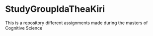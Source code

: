 # StudyGroupIdaTheaKiri

This is a repository different assignments made during the masters of Cognitive Science
